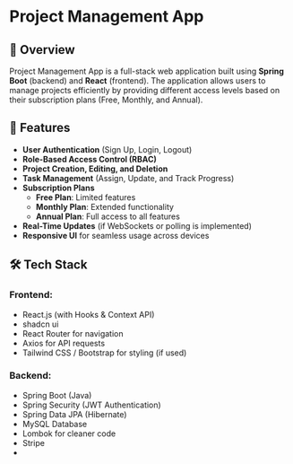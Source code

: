 # Project Management App

## 📌 Overview
Project Management App is a full-stack web application built using **Spring Boot** (backend) and **React** (frontend). The application allows users to manage projects efficiently by providing different access levels based on their subscription plans (Free, Monthly, and Annual).

## 🚀 Features
- **User Authentication** (Sign Up, Login, Logout)
- **Role-Based Access Control (RBAC)**
- **Project Creation, Editing, and Deletion**
- **Task Management** (Assign, Update, and Track Progress)
- **Subscription Plans**
  - **Free Plan**: Limited features
  - **Monthly Plan**: Extended functionality
  - **Annual Plan**: Full access to all features
- **Real-Time Updates** (if WebSockets or polling is implemented)
- **Responsive UI** for seamless usage across devices

## 🛠️ Tech Stack
### Frontend:
- React.js (with Hooks & Context API)
- shadcn ui
- React Router for navigation
- Axios for API requests
- Tailwind CSS / Bootstrap for styling (if used)

### Backend:
- Spring Boot (Java)
- Spring Security (JWT Authentication)
- Spring Data JPA (Hibernate)
- MySQL Database
- Lombok for cleaner code
- Stripe
- 

